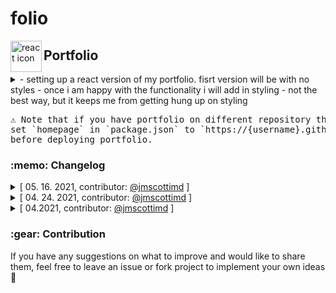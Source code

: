 # folio
<img align="left" src="https://github.com/leungwensen/svg-icon/blob/master/dist/svg/logos/react.svg" height="50" alt="react icon"/>
<h2>Portfolio</h2>
<details>
<summary> 
- setting up a react version of my portfolio. fisrt version will be with no styles
- once i am happy with the functionality i will add in styling
- not the best way, but it keeps me from getting hung up on styling 
</summary>
</details>


<pre>
⚠️ Note that if you have portfolio on different repository than `{username}.github.io`, 
set `homepage` in `package.json` to `https://{username}.github.io/{repository}/` 
before deploying portfolio.
</pre>



<h3>:memo: Changelog</h3>
<details>
<summary>[ 05. 16. 2021, contributor: <a href="https://github.com/jmscottimd">@jmscottimd</a> ]</summary>
<pre>
- more token fixes related to typos.
-  started work on blog model, controllers and routes.  
</pre>
</details>
<details>
<summary>[ 04. 24. 2021, contributor: <a href="https://github.com/jmscottimd">@jmscottimd</a> ]</summary>
<pre>
- fixed initial issue with token not returning when user created(missing return)
-  authentication middleware using JSON web tokens, and create two new user controllers. 
</pre>
</details>
<details>
<summary>[ 04.2021, contributor: <a href="https://github.com/jmscottimd">@jmscottimd</a> ]</summary>
<pre>
-  mostly set up tasks
- setting up front and back end
</pre>
</details>


<h3>:gear: Contribution</h3>

If you have any suggestions on what to improve and would like to share them, feel free to leave an issue or fork project to implement your own ideas :slightly_smiling_face:
